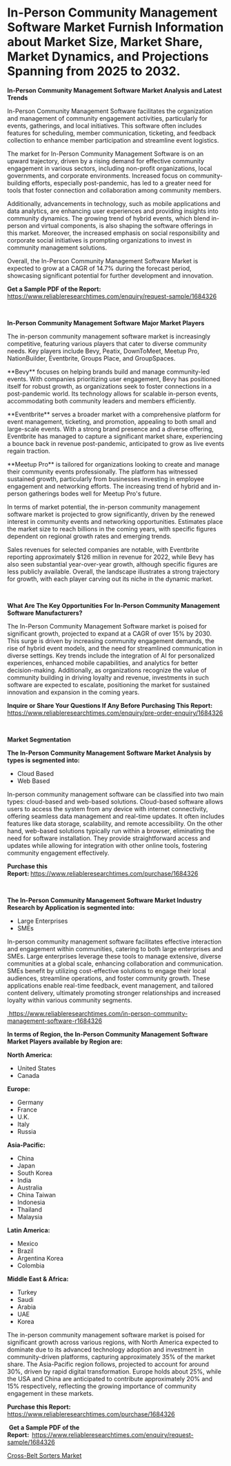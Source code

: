 <p><h1>In-Person Community Management Software Market Furnish Information about Market Size, Market Share, Market Dynamics, and Projections Spanning from 2025 to 2032.</h1></p><p><strong>In-Person Community Management Software Market Analysis and Latest Trends</strong></p>
<p><p>In-Person Community Management Software facilitates the organization and management of community engagement activities, particularly for events, gatherings, and local initiatives. This software often includes features for scheduling, member communication, ticketing, and feedback collection to enhance member participation and streamline event logistics.</p><p>The market for In-Person Community Management Software is on an upward trajectory, driven by a rising demand for effective community engagement in various sectors, including non-profit organizations, local governments, and corporate environments. Increased focus on community-building efforts, especially post-pandemic, has led to a greater need for tools that foster connection and collaboration among community members.</p><p>Additionally, advancements in technology, such as mobile applications and data analytics, are enhancing user experiences and providing insights into community dynamics. The growing trend of hybrid events, which blend in-person and virtual components, is also shaping the software offerings in this market. Moreover, the increased emphasis on social responsibility and corporate social initiatives is prompting organizations to invest in community management solutions.</p><p>Overall, the In-Person Community Management Software Market is expected to grow at a CAGR of 14.7% during the forecast period, showcasing significant potential for further development and innovation.</p></p>
<p><strong>Get a Sample PDF of the Report:&nbsp;</strong> <a href="https://www.reliableresearchtimes.com/enquiry/request-sample/1684326?utm_campaign=2646&utm_medium=2&utm_source=Github&utm_content=ia&utm_term=26032025&utm_id=in-person-community-management-software">https://www.reliableresearchtimes.com/enquiry/request-sample/1684326</a></p>
<p>&nbsp;</p>
<p><strong>In-Person Community Management Software Major Market Players</strong></p>
<p><p>The in-person community management software market is increasingly competitive, featuring various players that cater to diverse community needs. Key players include Bevy, Peatix, DownToMeet, Meetup Pro, NationBuilder, Eventbrite, Groups Place, and GroupSpaces.</p><p>**Bevy** focuses on helping brands build and manage community-led events. With companies prioritizing user engagement, Bevy has positioned itself for robust growth, as organizations seek to foster connections in a post-pandemic world. Its technology allows for scalable in-person events, accommodating both community leaders and members efficiently.</p><p>**Eventbrite** serves a broader market with a comprehensive platform for event management, ticketing, and promotion, appealing to both small and large-scale events. With a strong brand presence and a diverse offering, Eventbrite has managed to capture a significant market share, experiencing a bounce back in revenue post-pandemic, anticipated to grow as live events regain traction.</p><p>**Meetup Pro** is tailored for organizations looking to create and manage their community events professionally. The platform has witnessed sustained growth, particularly from businesses investing in employee engagement and networking efforts. The increasing trend of hybrid and in-person gatherings bodes well for Meetup Pro's future.</p><p>In terms of market potential, the in-person community management software market is projected to grow significantly, driven by the renewed interest in community events and networking opportunities. Estimates place the market size to reach billions in the coming years, with specific figures dependent on regional growth rates and emerging trends.</p><p>Sales revenues for selected companies are notable, with Eventbrite reporting approximately $126 million in revenue for 2022, while Bevy has also seen substantial year-over-year growth, although specific figures are less publicly available. Overall, the landscape illustrates a strong trajectory for growth, with each player carving out its niche in the dynamic market.</p></p>
<p>&nbsp;</p>
<p><strong>What Are The Key Opportunities For In-Person Community Management Software Manufacturers?</strong></p>
<p><p>The In-Person Community Management Software market is poised for significant growth, projected to expand at a CAGR of over 15% by 2030. This surge is driven by increasing community engagement demands, the rise of hybrid event models, and the need for streamlined communication in diverse settings. Key trends include the integration of AI for personalized experiences, enhanced mobile capabilities, and analytics for better decision-making. Additionally, as organizations recognize the value of community building in driving loyalty and revenue, investments in such software are expected to escalate, positioning the market for sustained innovation and expansion in the coming years.</p></p>
<p><strong>Inquire or Share Your Questions If Any Before Purchasing This Report:</strong> <a href="https://www.reliableresearchtimes.com/enquiry/pre-order-enquiry/1684326?utm_campaign=2646&utm_medium=2&utm_source=Github&utm_content=ia&utm_term=26032025&utm_id=in-person-community-management-software">https://www.reliableresearchtimes.com/enquiry/pre-order-enquiry/1684326</a></p>
<p>&nbsp;</p>
<p><strong>Market Segmentation</strong></p>
<p><strong>The In-Person Community Management Software Market Analysis by types is segmented into:</strong></p>
<p><ul><li>Cloud Based</li><li>Web Based</li></ul></p>
<p><p>In-person community management software can be classified into two main types: cloud-based and web-based solutions. Cloud-based software allows users to access the system from any device with internet connectivity, offering seamless data management and real-time updates. It often includes features like data storage, scalability, and remote accessibility. On the other hand, web-based solutions typically run within a browser, eliminating the need for software installation. They provide straightforward access and updates while allowing for integration with other online tools, fostering community engagement effectively.</p></p>
<p><strong>Purchase this Report:&nbsp;</strong><a href="https://www.reliableresearchtimes.com/purchase/1684326?utm_campaign=2646&utm_medium=2&utm_source=Github&utm_content=ia&utm_term=26032025&utm_id=in-person-community-management-software">https://www.reliableresearchtimes.com/purchase/1684326</a></p>
<p>&nbsp;</p>
<p><strong>The In-Person Community Management Software Market Industry Research by Application is segmented into:</strong></p>
<p><ul><li>Large Enterprises</li><li>SMEs</li></ul></p>
<p><p>In-person community management software facilitates effective interaction and engagement within communities, catering to both large enterprises and SMEs. Large enterprises leverage these tools to manage extensive, diverse communities at a global scale, enhancing collaboration and communication. SMEs benefit by utilizing cost-effective solutions to engage their local audiences, streamline operations, and foster community growth. These applications enable real-time feedback, event management, and tailored content delivery, ultimately promoting stronger relationships and increased loyalty within various community segments.</p></p>
<p><a href="https://www.reliableresearchtimes.com/in-person-community-management-software-r1684326?utm_campaign=2646&utm_medium=2&utm_source=Github&utm_content=ia&utm_term=26032025&utm_id=in-person-community-management-software">&nbsp;https://www.reliableresearchtimes.com/in-person-community-management-software-r1684326</a></p>
<p><strong>In terms of Region, the In-Person Community Management Software Market Players available by Region are:</strong></p>
<p>
    <p> <strong> North America: </strong>
        <ul>
            <li>United States</li>
            <li>Canada</li>
        </ul>
        </p> 
    <p> <strong> Europe: </strong>
        <ul>
            <li>Germany</li>
            <li>France</li>
            <li>U.K.</li>
            <li>Italy</li>
            <li>Russia</li>
        </ul>
        </p> 
    <p> <strong> Asia-Pacific: </strong>
        <ul>
            <li>China</li>
            <li>Japan</li>
            <li>South Korea</li>
            <li>India</li>
            <li>Australia</li>
            <li>China Taiwan</li>
            <li>Indonesia</li>
            <li>Thailand</li>
            <li>Malaysia</li>
        </ul>
        </p> 
    <p> <strong> Latin America: </strong>
        <ul>
            <li>Mexico</li>
            <li>Brazil</li>
            <li>Argentina Korea</li>
            <li>Colombia</li>
        </ul>
        </p> 
    <p> <strong> Middle East & Africa: </strong>
        <ul>
            <li>Turkey</li>
            <li>Saudi</li>
            <li>Arabia</li>
            <li>UAE</li>
            <li>Korea</li>
        </ul>
    </p>
    </p>
<p><p>The in-person community management software market is poised for significant growth across various regions, with North America expected to dominate due to its advanced technology adoption and investment in community-driven platforms, capturing approximately 35% of the market share. The Asia-Pacific region follows, projected to account for around 30%, driven by rapid digital transformation. Europe holds about 25%, while the USA and China are anticipated to contribute approximately 20% and 15% respectively, reflecting the growing importance of community engagement in these markets.</p></p>
<p><strong>Purchase this Report: </strong><a href="https://www.reliableresearchtimes.com/purchase/1684326?utm_campaign=2646&utm_medium=2&utm_source=Github&utm_content=ia&utm_term=26032025&utm_id=in-person-community-management-software">https://www.reliableresearchtimes.com/purchase/1684326</a></p>
<p>&nbsp;<strong>Get a Sample PDF of the Report:&nbsp;&nbsp;</strong><a href="https://www.reliableresearchtimes.com/enquiry/request-sample/1684326?utm_campaign=2646&utm_medium=2&utm_source=Github&utm_content=ia&utm_term=26032025&utm_id=in-person-community-management-software">https://www.reliableresearchtimes.com/enquiry/request-sample/1684326</a></p>
<p><strong></strong></p>
<p><p><a href="https://github.com/mathastilley812967/Market-Research-Report-List-1/blob/main/cross-belt-sorters-market.md?utm_campaign=2646&utm_medium=2&utm_source=Github&utm_content=ia&utm_term=26032025&utm_id=in-person-community-management-software">Cross-Belt Sorters Market</a></p></p>